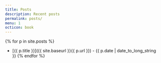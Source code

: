 ```yaml
---
title: Posts
description: Recent posts
permalink: posts/
menu: 1
octicon: book
---
```

{% for p in site.posts %}
* [{{ p.title }}]({{ site.baseurl }}{{ p.url }}) - {{ p.date | date_to_long_string }}
{% endfor %}
